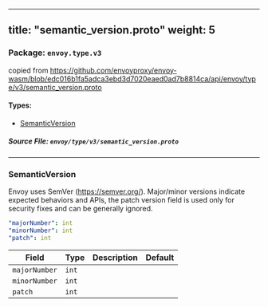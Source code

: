 
---
title: "semantic_version.proto"
weight: 5
---

<!-- Code generated by solo-kit. DO NOT EDIT. -->


### Package: `envoy.type.v3`  
copied from https://github.com/envoyproxy/envoy-wasm/blob/edc016b1fa5adca3ebd3d7020eaed0ad7b8814ca/api/envoy/type/v3/semantic_version.proto


 
#### Types:


- [SemanticVersion](#semanticversion)
  



##### Source File: `envoy/type/v3/semantic_version.proto`





---
### SemanticVersion

 
Envoy uses SemVer (https://semver.org/). Major/minor versions indicate
expected behaviors and APIs, the patch version field is used only
for security fixes and can be generally ignored.

```yaml
"majorNumber": int
"minorNumber": int
"patch": int

```

| Field | Type | Description | Default |
| ----- | ---- | ----------- |----------- | 
| `majorNumber` | `int` |  |  |
| `minorNumber` | `int` |  |  |
| `patch` | `int` |  |  |





<!-- Start of HubSpot Embed Code -->
<script type="text/javascript" id="hs-script-loader" async defer src="//js.hs-scripts.com/5130874.js"></script>
<!-- End of HubSpot Embed Code -->
